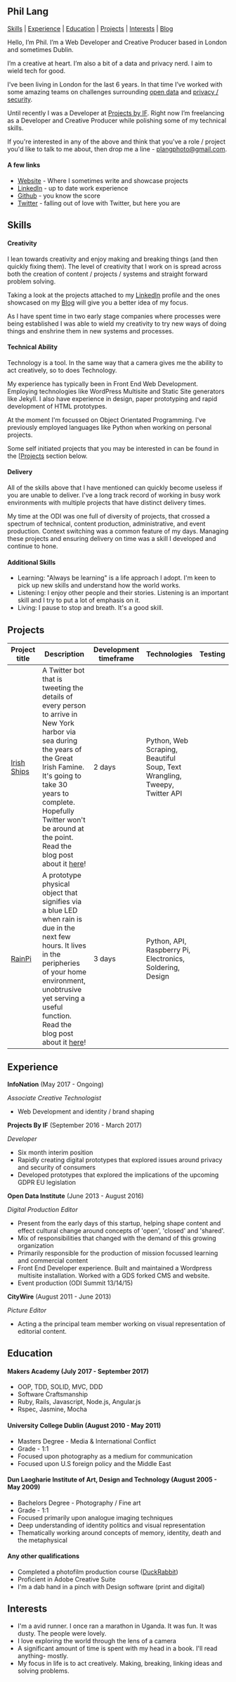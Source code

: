 ## Phil Lang

[Skills](#skills) | [Experience](#experience) | [Education](#education) | [Projects](#projects) | [Interests](#interests) | [Blog](https://langp.me/blog/)

Hello, I’m Phil. I’m a Web Developer and Creative Producer based in London and sometimes Dublin.

I’m a creative at heart. I’m also a bit of a data and privacy nerd. I aim to wield tech for good.

I’ve been living in London for the last 6 years. In that time I’ve worked with some amazing teams on challenges surrounding [open data](https://theodi.org/) and [privacy / security](https://projectsbyif.com/).

Until recently I was a Developer at [Projects by IF](https://projectsbyif.com/). Right now I’m freelancing as a Developer and Creative Producer while polishing some of my technical skills.

If you're interested in any of the above and think that you've a role / project you'd like to talk to me about, then drop me a line - [plangphoto@gmail.com](mailto:plangphoto@gmail.com).

#### A few links

- [Website](http://langp.me) - Where I sometimes write and showcase projects
- [LinkedIn](https://www.linkedin.com/in/langphil/) - up to date work experience
- [Github](https://github.com/langphil) - you know the score
- [Twitter](https://twitter.com/langphil) - falling out of love with Twitter, but here you are

## Skills

#### Creativity

I lean towards creativity and enjoy making and breaking things (and then quickly fixing them). The level of creativity that I work on is spread across both the creation of content / projects / systems and straight forward problem solving.

Taking a look at the projects attached to my [LinkedIn](https://www.linkedin.com/in/langphil/) profile and the ones showcased on my [Blog](https://langp.me/blog/) will give you a better idea of my focus.

As I have spent time in two early stage companies where processes were being established I was able to wield my creativity to try new ways of doing things and enshrine them in new systems and processes.

#### Technical Ability

Technology is a tool. In the same way that a camera gives me the ability to act creatively, so to does Technology.

My experience has typically been in Front End Web Development. Employing technologies like WordPress Multisite and Static Site generators like Jekyll. I also have experience in design, paper prototyping and rapid development of HTML prototypes.

At the moment I'm focussed on Object Orientated Programming. I've previously employed languages like Python when working on personal projects.

Some self initiated projects that you may be interested in can be found in the [[Projects](#projects) section below.

#### Delivery

All of the skills above that I have mentioned can quickly become useless if you are unable to deliver.
I've a long track record of working in busy work environments with multiple projects that have distinct delivery times.

My time at the ODI was one full of diversity of projects, that crossed a spectrum of technical, content production, administrative, and event production. Context switching was a common feature of my days. Managing these projects and ensuring delivery on time was a skill I developed and continue to hone.

#### Additional Skills

- Learning: "Always be learning" is a life approach I adopt. I'm keen to pick up new skills and understand how the world works.
- Listening: I enjoy other people and their stories. Listening is an important skill and I try to put a lot of emphasis on it.
- Living: I pause to stop and breath. It's a good skill.

## Projects

Project title  | Description  									| Development timeframe | Technologies | Testing
------------- | ------------------------------	| ------------- |------------- |---------
[Irish Ships](https://github.com/quizzbuzz/quizzbuzz) | A Twitter bot that is tweeting the details of every person to arrive in New York harbor via sea during the years of the Great Irish Famine. It's going to take 30 years to complete. Hopefully Twitter won't be around at the point. Read the blog post about it [here](https://langp.me/blog/2016/09/01/humanising-data-with-irish-ships/)! | 2 days | Python, Web Scraping, Beautiful Soup, Text Wrangling, Tweepy, Twitter API
[RainPi](https://github.com/langphil/Rain-pi) | A prototype physical object that signifies via a blue LED when rain is due in the next few hours. It lives in the peripheries of your home environment, unobtrusive yet serving a useful function. Read the blog post about it [here](https://langp.me/blog/2016/05/01/how-to-avoid-rain-with-data/)! | 3 days | Python, API, Raspberry Pi, Electronics, Soldering, Design

## Experience

**InfoNation** (May 2017 - Ongoing)

*Associate Creative Technologist*

- Web Development and identity / brand shaping

**Projects By IF** (September 2016 - March 2017)

*Developer*

- Six month interim position
- Rapidly creating digital prototypes that explored issues around privacy and security of consumers
- Developed prototypes that explored the implications of the upcoming GDPR EU legislation

**Open Data Institute** (June 2013 - August 2016)

*Digital Production Editor*

- Present from the early days of this startup, helping shape content and effect cultural change around concepts of 'open', 'closed' and 'shared'.
- Mix of responsibilities that changed with the demand of this growing organization
- Primarily responsible for the production of mission focussed learning and commercial content
- Front End Developer experience. Built and maintained a Wordpress multisite installation. Worked with a GDS forked CMS and website.
- Event production (ODI Summit 13/14/15)

**CityWire** (August 2011 - June 2013)

*Picture Editor*

- Acting a the principal team member working on visual representation of editorial content.

## Education

#### Makers Academy (July 2017 - September 2017)

- OOP, TDD, SOLID, MVC, DDD
- Software Craftsmanship
- Ruby, Rails, Javascript, Node.js, Angular.js
- Rspec, Jasmine, Mocha

#### University College Dublin (August 2010 - May 2011)

- Masters Degree - Media & International Conflict
- Grade - 1:1
- Focused upon photography as a medium for communication
- Focused upon U.S foreign policy and the Middle East

#### Dun Laogharie Institute of Art, Design and Technology (August 2005 - May 2009)

- Bachelors Degree - Photography / Fine art
- Grade - 1:1
- Focused primarily upon analogue imaging techniques
- Deep understanding of identity politics and visual representation
- Thematically working around concepts of memory, identity, death and the metaphysical

#### Any other qualifications

- Completed a photofilm production course ([DuckRabbit](https://www.duckrabbit.info/))
- Proficient in Adobe Creative Suite
- I'm a dab hand in a pinch with Design software (print and digital)

## Interests

- I'm a avid runner. I once ran a marathon in Uganda. It was fun. It was dusty. The people were lovely.
- I love exploring the world through the lens of a camera
- A significant amount of time is spent with my head in a book. I'll read anything- mostly.
- My focus in life is to act creatively. Making, breaking, linking ideas and solving problems.
